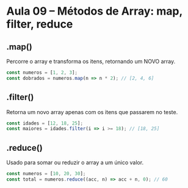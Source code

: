 # Aula 09 – Métodos de Array: map, filter, reduce

## .map()
Percorre o array e transforma os itens, retornando um NOVO array.

```js
const numeros = [1, 2, 3];
const dobrados = numeros.map(n => n * 2); // [2, 4, 6]
```

## .filter()
Retorna um novo array apenas com os itens que passarem no teste.

```js
const idades = [12, 18, 25];
const maiores = idades.filter(i => i >= 18); // [18, 25]
```

## .reduce()
Usado para somar ou reduzir o array a um único valor.

```js
const numeros = [10, 20, 30];
const total = numeros.reduce((acc, n) => acc + n, 0); // 60
```
